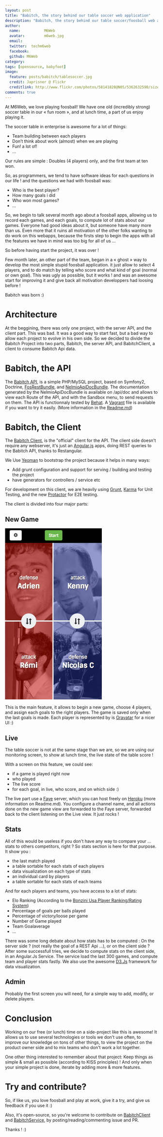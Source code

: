 ```yaml
---
layout: post
title: "Babitch, the story behind our table soccer web application"
description: "Babitch, the story behind our table soccer/foosball web application"
author:
  name:           M6Web
  avatar:         m6web.jpg
  email:
  twitter:  techm6web
  facebook:
  github: M6Web
category:
tags: [opensource, babyfoot]
image:
  feature: posts/babitch/tablesoccer.jpg
  credit: Japrisner @ Flickr
  creditlink: http://www.flickr.com/photos/58141828@N05/5362632590/sizes/m/in/photolist-9aSTQA-aaApJn-7XhiQ1-9mm8iR-aDDtjQ-9x39H5-dUWFva-9W6hXa-bfbkqp-dtY159-8vS35Z-ctJMJY-9hvrus-7EBXJJ-8hZDrs-8ECAcX-8EFKL9-bceqjn-8erzXx-8hy4fP-bvuRWY-8BhKgz-8vV58N-9dMBVt-9W97P9-9ciEma-7Riztb-7Cr2Y8-88bzzS-bBZoUQ-dVoiY4-ds7Tb4-8EvLBp-8HMkVg-8HMkXF-8HQtR9-8HQu1j-8HQtNN-8HQu6w-8HMm88-8HQtVd-dUg7yj-9QddPr-9eb3WU-8HQtXU-dLHHqu-dLCauB-ds8cwQ-ds8fvG-89CvbS-ds82e4/
comments: true
---
```


At M6Web, we love playing foosball!
We have one old (incredibly strong) soccer table in our « fun room », and at lunch time, a part of us enjoy playing it.

The soccer table in enterprise is awesome for a lot of things:

* Team building between each players
* Don’t think about work (almost) when we are playing
* Fun! a lot of!
* …

Our rules are simple : Doubles (4 players) only, and the first team at ten won.

So, as programmers, we tend to have software ideas for each questions in our life ! and the questions we had with foosball was:

* Who is the best player?
* How many goals i did
* Who won most games?
* …

So, we begin to talk several month ago about a foosball apps, allowing us to record each games, and each goals, to compute lot of stats about our games.
Everyone had good ideas about it, but someone have many more than us. Even more that it ruins all motivation of the other folks wanting to do work on this webapps, because the firsts step to begin the apps with all the features we have in mind was too big for all of us …

So before having start the project, it was over !

Few month later, an other part of the team, began in a « ghost » way to develop the most simple stupid foosball application. it just allow to select 4 players, and to do match by telling who score and what kind of goal (normal or own goal).
This was ugly as possible, but it works ! and was an awesome start for improving it and give back all motivation developpers had loosing before !

Babitch was born :)

# Architecture

At the beggining, there was only one project, with the server API, and the client part.
This was bad. It was a good way to start fast, but a bad way to allow each project to evolve in his own side.
So we decided to divide the Babitch Project into two parts, Babitch, the server API, and BabitchClient, a client to consume Babitch Api data.

# Babitch, the API

The [Babitch API](https://github.com/M6Web/Babitch), is a simple PHP/MySQL project, based on Symfony2, Doctrine, [FosRestBundle](https://github.com/FriendsOfSymfony/FOSRest), and [NelmioApiDocBundle](https://github.com/nelmio/NelmioApiDocBundle).
The documentation generated by the NelmioApiDocBundle is available on /api/doc and allows to view each Route of the API, and with the Sandbox menu, to send requests on them.
The API is functionnaly tested by [Behat](http://behat.org/).
A [Vagrant](http://www.vagrantup.com/) file is available if you want to try it easily. (More information in the [Readme.md](https://github.com/M6Web/Babitch))

# Babitch, the Client

The [Babitch Client](https://github.com/M6Web/BabitchClient), is the "official" client for the API.
The client side doesn't require any webserver, it's just an [Angular.js](http://angularjs.org/) apps, doing REST queries to the Babitch API, thanks to Restangular.

We Use [Yeoman](http://yeoman.io/) to bootstrap the project because it helps in many ways:

* Add grunt configuration and support for serving / building and testing the project
* have generators for controllers / service etc

For development on this client, we are heavily using [Grunt](http://gruntjs.com/), [Karma](http://karma-runner.github.io/0.10/index.html) for Unit Testing, and the new [Protactor](https://github.com/angular/protractor) for E2E testing.


The client is divided into four major parts:

## New Game

![Main View](images/posts/babitch/mainview.png)

This is the main feature, it allows to begin a new game, choose 4 players, and assign each goals to the right players.
The game is saved only when the last goals is made.
Each player is represented by is [Gravatar](http://fr.gravatar.com/) for a nicer UI :)

## Live

The table soccer is not at the same stage than we are, so we are using our monitoring screen, to show at lunch time, the live state of the table score !

With a screen on this feature, we could see:

* if a game is played right now
* who played
* The live score
* for each goal, in live, who score, and on which side :)

The live part use a [Faye](http://faye.jcoglan.com/) server, which you can host freely on [Heroku](https://www.heroku.com/) (more information on Readme.md). You configure a channel name, and all actions done on the new game view are forwarded to the Faye server, forwarded back to the client listening on the Live view. It just rocks !

## Stats

All of this would be useless if you don't have any way to compare your ... stats to others competitors, right ?
So stats section is here for that purpose.
It show you :

* the last match played
* a table sortable for each stats of each players
* data visualization on each type of stats
* an individual card by players
* a table sortable for each stats of each teams

And for each players and teams, you have access to a lot of stats:

* Elo Ranking (According to the [Bonzini Usa Player Ranking/Rating System](http://www.bonziniusa.com/foosball/tournament/TournamentRankingSystem.html))
* Percentage of goals per balls played
* Percentage of victory/loose per game
* Number of Game played
* Team Goalaverage
* ...

There was some long debate about how stats has to be computed : On the server side ? (not really the goal of a REST Api ...), or on the client side ?
After some successfull tries, we decide to compute stats on the client side, in an Angular.Js Service.
The service load the last 300 games, and compute team and player stats fastly.
We also use the awesome [D3.Js](http://d3js.org/) framework for data visualization.

## Admin

Probably the first screen you will need, for a simple way to add, modify, or delete players.

# Conclusion

Working on our free (or lunch) time on a side-project like this is awesome!
It allows us to use several technologies or tools we don't use often, to improve our knowledge on tons of other things, to view the project on the product owner side and to mix teams who don't work a lot together.

One other thing interested to remember about that project: Keep things as simple & small as possible (according to KISS principles) ! And only when your simple project is done, iterate by adding more & more features.

# Try and contribute?

So, if like us, you love foosball and play at work, give it a try, and give us feedback if you use it :)

Also, it's open-source, so you're welcome to contribute on [BabitchClient](https://github.com/M6Web/BabitchClient) and [BabitchService](https://github.com/M6Web/Babitch), by posting/reading/commenting issue and PR.

Thanks ! :)
